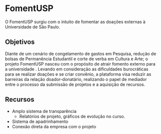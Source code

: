 # FomentUSP
O FomentUSP surgiu com o intuito de fomentar as doações externas à Universidade de São Paulo. 

## Objetivos
Diante de um cenário de congelamento de gastos em Pesquisa, redução de bolsas de Permanência Estudantil e corte de verba em Cultura e Arte; o projeto FomentUSP nasceu com o propósito de atrair fomento externo para a universidade . Levando em consideração as dificuldades burocráticas para se realizar doações e se criar convênio, a plataforma visa reduzir as barreiras da relação doador-donatário, realizando o papel de mediador entre o processo da submissão de projetos e a aquisição de recursos.

## Recursos
* Amplo sistema de transparência
	* Relatórios de projeto, gráficos de evolução no curso.
* Sistema de apadrinhamento
* Conexão direta da empresa com o projeto
